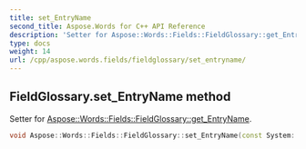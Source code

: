 ```yaml
---
title: set_EntryName
second_title: Aspose.Words for C++ API Reference
description: 'Setter for Aspose::Words::Fields::FieldGlossary::get_EntryName.'
type: docs
weight: 14
url: /cpp/aspose.words.fields/fieldglossary/set_entryname/
---
```

## FieldGlossary.set_EntryName method


Setter for [Aspose::Words::Fields::FieldGlossary::get_EntryName](../get_entryname/).

```cpp
void Aspose::Words::Fields::FieldGlossary::set_EntryName(const System::String &value)
```

